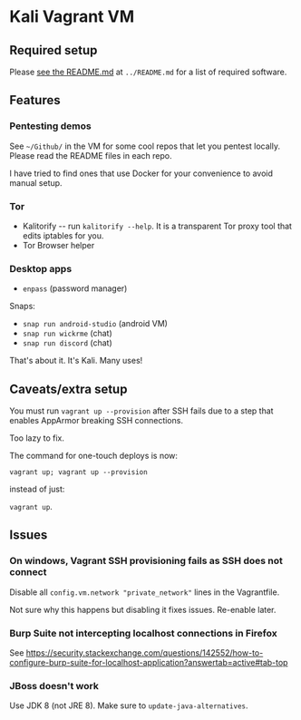 # Kali Vagrant VM

## Required setup

Please [see the README.md](../README.md) at `../README.md` for a list of required software.

## Features

### Pentesting demos

See `~/Github/` in the VM for some cool repos that let you pentest locally. Please read the README files in each repo.

I have tried to find ones that use Docker for your convenience to avoid manual setup.

### Tor
- Kalitorify -- run `kalitorify --help`. It is a transparent Tor proxy tool that edits iptables for you.
- Tor Browser helper

### Desktop apps
- `enpass` (password manager)


Snaps:
 - `snap run android-studio` (android VM)
 - `snap run wickrme` (chat)
 - `snap run discord` (chat)

That's about it. It's Kali. Many uses!

## Caveats/extra setup

You must run `vagrant up --provision` after SSH fails due to a step that enables AppArmor breaking SSH connections.

Too lazy to fix.

The command for one-touch deploys is now:

`vagrant up; vagrant up --provision`

instead of just:

`vagrant up`.

## Issues

### On windows, Vagrant SSH provisioning fails as SSH does not connect

Disable all `config.vm.network "private_network"` lines in the Vagrantfile.

Not sure why this happens but disabling it fixes issues. Re-enable later.

### Burp Suite not intercepting localhost connections in Firefox

See <https://security.stackexchange.com/questions/142552/how-to-configure-burp-suite-for-localhost-application?answertab=active#tab-top>

### JBoss doesn't work

Use JDK 8 (not JRE 8). Make sure to `update-java-alternatives`. 

